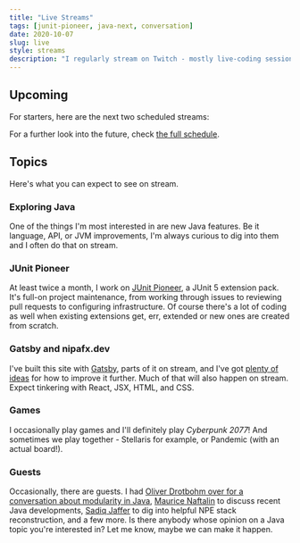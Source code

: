 ```yaml
---
title: "Live Streams"
tags: [junit-pioneer, java-next, conversation]
date: 2020-10-07
slug: live
style: streams
description: "I regularly stream on Twitch - mostly live-coding sessions, but also the occasional game or a conversation with a guest - and would love to see you there"
---
```


## Upcoming

For starters, here are the next two scheduled streams:

<calendar type="streams" time="upcoming" order="asc" limit="2" display="list"></calendar>

For a further look into the future, check [the full schedule](schedule).

## Topics

Here's what you can expect to see on stream.

### Exploring Java

One of the things I'm most interested in are new Java features.
Be it language, API, or JVM improvements, I'm always curious to dig into them and I often do that on stream.

### JUnit Pioneer

At least twice a month, I work on [JUnit Pioneer](https://junit-pioneer.org), a JUnit 5 extension pack.
It's full-on project maintenance, from working through issues to reviewing pull requests to configuring infrastructure.
Of course there's a lot of coding as well when existing extensions get, err, extended or new ones are created from scratch.

### Gatsby and nipafx.dev

I've built this site with [Gatsby](https://www.gatsbyjs.com/), parts of it on stream, and I've got [plenty of ideas](https://github.com/nipafx/nipafx.dev/issues) for how to improve it further.
Much of that will also happen on stream.
Expect tinkering with React, JSX, HTML, and CSS.

### Games

I occasionally play games and I'll definitely play _Cyberpunk 2077_!
And sometimes we play together - Stellaris for example, or Pandemic (with an actual board!).

### Guests

Occasionally, there are guests.
I had [Oliver Drotbohm over for a conversation about modularity in Java](oliver-drotbohm-modularity), [Maurice Naftalin](https://twitter.com/mauricenaftalin) to discuss recent Java developments, [Sadiq Jaffer](https://twitter.com/sadiqj) to dig into helpful NPE stack reconstruction, and a few more.
Is there anybody whose opinion on a Java topic you're interested in?
Let me know, maybe we can make it happen.

